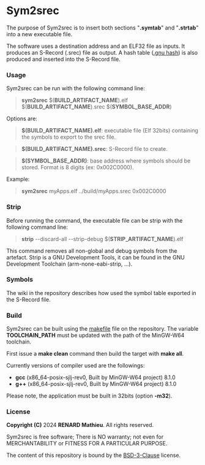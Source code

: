 # Sym2srec

The purpose of Sym2srec is to insert both sections "**.symtab**" and "**.strtab**"
into a new executable file.

The software uses a destination address and an ELF32 file as inputs. It produces 
an S-Record (.srec) file as output. A hash table ([.gnu hash](https://flapenguin.me/elf-dt-gnu-hash)) 
is also produced and inserted into the S-Record file.

### Usage

Sym2srec can be run with the following command line:

>**sym2srec**  $(**BUILD_ARTIFACT_NAME**).elf $(**BUILD_ARTIFACT_NAME**).srec 
$(**SYMBOL_BASE_ADDR**)

Options are:

>**$(BUILD_ARTIFACT_NAME).elf**: executable file (Elf 32bits) containing the 
symbols to export to the srec file.

>**$(BUILD_ARTIFACT_NAME).srec**: S-Record file to create.

>**$(SYMBOL_BASE_ADDR)**: base address where symbols should be stored. Format 
is 8 digits (ex: 0x002C0000).

Example:

>**sym2srec**  myApps.elf ../build/myApps.srec 0x002C0000

### Strip

Before running the command, the executable file can be strip with the following 
command line:

>**strip** --discard-all --strip-debug  $(**STRIP_ARTIFACT_NAME**).elf

This command removes all non-global and debug symbols from the artefact.
Strip is a GNU Development Tools, it can be found in the GNU Development 
Toolchain (arm-none-eabi-strip, ...).

### Symbols

The wiki in the repository describes how used the symbol table exported in the 
S-Record file.

### Build

Sym2srec can be built using the [makefile](sym2srec/make/makefile) file on the repository.
The variable **TOOLCHAIN_PATH** must be updated with the path of the MinGW-W64
toolchain.

First issue a **make clean** command then build the target with **make all**.

Currently versions of compiler used are the followings:

- **gcc** (x86_64-posix-sjlj-rev0, Built by MinGW-W64 project) 8.1.0 
- **g++** (x86_64-posix-sjlj-rev0, Built by MinGW-W64 project) 8.1.0

Please note, the application must be built in 32bits (option **-m32**). 

### License

**Copyright (C)** 2024 **RENARD Mathieu**. All rights reserved.

Sym2srec is free software; There is NO warranty; not even for MERCHANTABILITY or 
FITNESS FOR A PARTICULAR PURPOSE.

The content of this repository is bound by the [BSD-3-Clause](LICENSE.txt) license.
